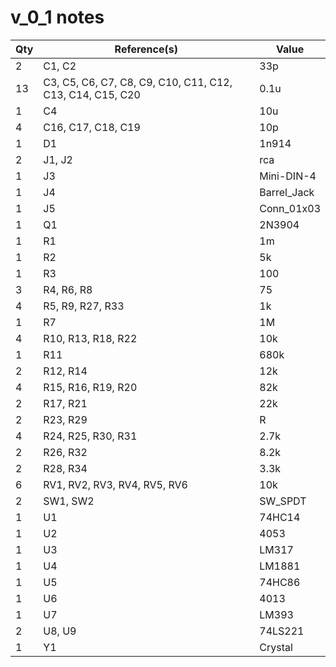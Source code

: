 # v_0_1 notes

Qty | Reference(s) | Value
--- | --- | ---
2 | C1, C2 | 33p
13 | C3, C5, C6, C7, C8, C9, C10, C11, C12, C13, C14, C15, C20 | 0.1u
1 | C4 | 10u
4 | C16, C17, C18, C19 | 10p
1 | D1 | 1n914
2 | J1, J2 | rca
1 | J3 | Mini-DIN-4
1 | J4 | Barrel_Jack
1 | J5 | Conn_01x03
1 | Q1 | 2N3904
1 | R1 | 1m
1 | R2 | 5k
1 | R3 | 100
3 | R4, R6, R8 | 75
4 | R5, R9, R27, R33 | 1k
1 | R7 | 1M
4 | R10, R13, R18, R22 | 10k
1 | R11 | 680k
2 | R12, R14 | 12k
4 | R15, R16, R19, R20 | 82k
2 | R17, R21 | 22k
2 | R23, R29 | R
4 | R24, R25, R30, R31 | 2.7k
2 | R26, R32 | 8.2k
2 | R28, R34 | 3.3k
6 | RV1, RV2, RV3, RV4, RV5, RV6 | 10k
2 | SW1, SW2 | SW_SPDT
1 | U1 | 74HC14
1 | U2 | 4053
1 | U3 | LM317
1 | U4 | LM1881
1 | U5 | 74HC86
1 | U6 | 4013
1 | U7 | LM393
2 | U8, U9 | 74LS221
1 | Y1 | Crystal
